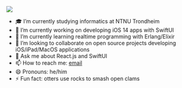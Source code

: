 ![](https://www.seattleaquarium.org/sites/default/files/images/animal/river-otter_6.png)

- 🎓 I’m currently studying informatics at NTNU Trondheim
- 🔭 I’m currently working on developing iOS 14 apps with SwiftUI
- 🌱 I’m currently learning realtime programming with Erlang/Elixir
- 👯 I’m looking to collaborate on open source projects developing iOS/iPad/MacOS applications
- 💬 Ask me about React.js and SwiftUI
- 📫 How to reach me: [email](mailto:fredrik.malmo@icloud.com)
- 😄 Pronouns: he/him
- ⚡ Fun fact: otters use rocks to smash open clams
